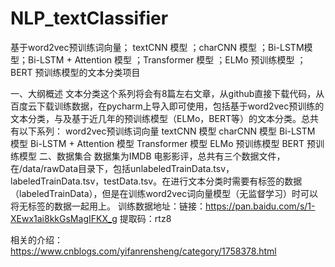 # NLP_textClassifier
基于word2vec预训练词向量； textCNN 模型 ；charCNN 模型 ；Bi-LSTM模型；Bi-LSTM + Attention 模型 ；Transformer 模型 ；ELMo 预训练模型 ；BERT 预训练模型的文本分类项目


一、大纲概述
文本分类这个系列将会有8篇左右文章，从github直接下载代码，从百度云下载训练数据，在pycharm上导入即可使用，包括基于word2vec预训练的文本分类，与及基于近几年的预训练模型（ELMo，BERT等）的文本分类。总共有以下系列：
word2vec预训练词向量
textCNN 模型
charCNN 模型
Bi-LSTM 模型
Bi-LSTM + Attention 模型
Transformer 模型
ELMo 预训练模型
BERT 预训练模型
二、数据集合
数据集为IMDB 电影影评，总共有三个数据文件，在/data/rawData目录下，包括unlabeledTrainData.tsv，labeledTrainData.tsv，testData.tsv。在进行文本分类时需要有标签的数据（labeledTrainData），但是在训练word2vec词向量模型（无监督学习）时可以将无标签的数据一起用上。
训练数据地址：链接：https://pan.baidu.com/s/1-XEwx1ai8kkGsMagIFKX_g     提取码：rtz8

相关的介绍：https://www.cnblogs.com/yifanrensheng/category/1758378.html

